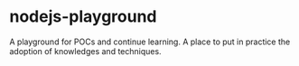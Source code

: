 # nodejs-playground
A playground for POCs and continue learning. A place to put in practice the adoption of knowledges and techniques.
